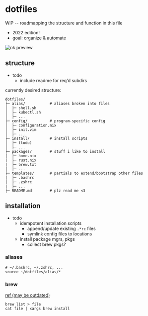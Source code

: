 # dotfiles

WIP -- roadmapping the structure and function in this file

- 2022 edition!
- goal: organize & automate

![ok preview](https://user-images.githubusercontent.com/6612147/172035027-1aa88901-d7f7-412e-964c-03c1abe950e0.png)

## structure

- todo
  - include readme for req'd subdirs

currently desired structure:
```
dotfiles/
├─ alias/           # aliases broken into files
│  ├─ shell.sh
│  ├─ kubectl.sh
│  ├─ ...
├─ config/          # program-specific config
│  ├─ configuration.nix
│  ├─ init.vim
│  ├─ ...
├─ install/         # install scripts
│  ├─ (todo)
│  ├─ ...
├─ packages/        # stuff i like to install
|  ├─ home.nix
|  ├─ rust.nix
|  ├─ brew.txt
|  ├─ ...
├─ templates/       # partials to extend/bootstrap other files
|  ├─ .bashrc
|  ├─ .zshrc
|  ├─ ...
├─ README.md        # plz read me <3
```

## installation

- todo
  - idempotent installation scripts
    - append/update existing `.*rc` files
    - symlink config files to locations
  - install package mgrs, pkgs
    - collect brew pkgs?

### aliases

```shell
# ~/.bashrc, ~/.zshrc, ...
source ~/dotfiles/alias/*
```

### brew

[ref (may be outdated)](https://github.com/homebrew/legacy-homebrew/issues/45003)

```shell
brew list > file
cat file | xargs brew install
```
